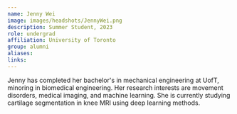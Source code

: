 ```yaml
---
name: Jenny Wei
image: images/headshots/JennyWei.png
description: Summer Student, 2023
role: undergrad
affiliation: University of Toronto
group: alumni
aliases: 
links:
---
```


Jenny has completed her bachelor's in mechanical engineering at UofT, minoring in biomedical engineering. Her research interests are movement disorders, medical imaging, and machine learning. She is currently studying cartilage segmentation in knee MRI using deep learning methods.